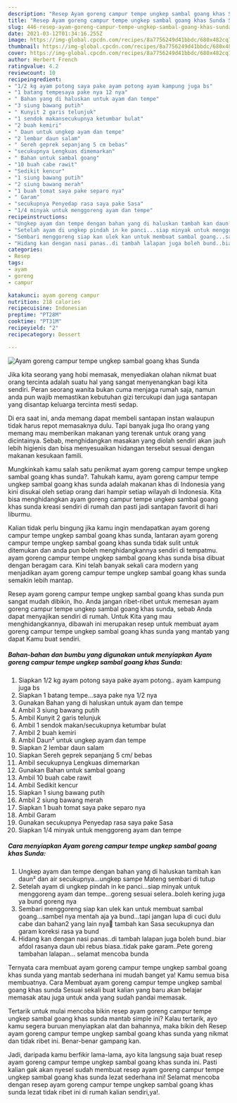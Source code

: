 ```yaml
---
description: "Resep Ayam goreng campur tempe ungkep sambal goang khas Sunda Sederhana dan Mudah Dibuat"
title: "Resep Ayam goreng campur tempe ungkep sambal goang khas Sunda Sederhana dan Mudah Dibuat"
slug: 446-resep-ayam-goreng-campur-tempe-ungkep-sambal-goang-khas-sunda-sederhana-dan-mudah-dibuat
date: 2021-03-12T01:34:16.255Z
image: https://img-global.cpcdn.com/recipes/8a7756249d41bbdc/680x482cq70/ayam-goreng-campur-tempe-ungkep-sambal-goang-khas-sunda-foto-resep-utama.jpg
thumbnail: https://img-global.cpcdn.com/recipes/8a7756249d41bbdc/680x482cq70/ayam-goreng-campur-tempe-ungkep-sambal-goang-khas-sunda-foto-resep-utama.jpg
cover: https://img-global.cpcdn.com/recipes/8a7756249d41bbdc/680x482cq70/ayam-goreng-campur-tempe-ungkep-sambal-goang-khas-sunda-foto-resep-utama.jpg
author: Herbert French
ratingvalue: 4.2
reviewcount: 10
recipeingredient:
- "1/2 kg ayam potong saya pake ayam potong ayam kampung juga bs"
- "1 batang tempesaya pake nya 12 nya"
- " Bahan yang di haluskan untuk ayam dan tempe"
- "3 siung bawang putih"
- " Kunyit 2 garis telunjuk"
- "1 sendok makansecukupnya ketumbar bulat"
- "2 buah kemiri"
- " Daun untuk ungkep ayam dan tempe"
- "2 lembar daun salam"
- " Sereh geprek sepanjang 5 cm bebas"
- "secukupnya Lengkuas dimemarkan"
- " Bahan untuk sambal goang"
- "10 buah cabe rawit"
- "Sedikit kencur"
- "1 siung bawang putih"
- "2 siung bawang merah"
- "1 buah tomat saya pake separo nya"
- " Garam"
- "secukupnya Penyedap rasa saya pake Sasa"
- "1/4 minyak untuk menggoreng ayam dan tempe"
recipeinstructions:
- "Ungkep ayam dan tempe dengan bahan yang di haluskan tambah kan daun² dan air secukupnya...ungkep sampe Mateng sembari di tutup"
- "Setelah ayam di ungkep pindah in ke panci...siap minyak untuk menggoreng ayam dan tempe...goreng sesuai selera..boleh kering juga ya bund goreng nya"
- "Sembari menggoreng siap kan ulek kan untuk membuat sambal goang...sambel nya mentah aja ya bund...tapi jangan lupa di cuci dulu cabe dan bahan2 yang lain nya🙂 tambah kan Sasa secukupnya dan garam koreksi rasa ya bund"
- "Hidang kan dengan nasi panas..di tambah lalapan juga boleh bund..biar afdol rasanya daun ubi rebus biasa..tidak pake garam..Pete goreng tambahan lalapan... selamat mencoba bunda"
categories:
- Resep
tags:
- ayam
- goreng
- campur

katakunci: ayam goreng campur 
nutrition: 218 calories
recipecuisine: Indonesian
preptime: "PT28M"
cooktime: "PT31M"
recipeyield: "2"
recipecategory: Dessert

---
```



![Ayam goreng campur tempe ungkep sambal goang khas Sunda](https://img-global.cpcdn.com/recipes/8a7756249d41bbdc/680x482cq70/ayam-goreng-campur-tempe-ungkep-sambal-goang-khas-sunda-foto-resep-utama.jpg)

Jika kita seorang yang hobi memasak, menyediakan olahan nikmat buat orang tercinta adalah suatu hal yang sangat menyenangkan bagi kita sendiri. Peran seorang  wanita bukan cuma menjaga rumah saja, namun anda pun wajib memastikan kebutuhan gizi tercukupi dan juga santapan yang disantap keluarga tercinta mesti sedap.

Di era  saat ini, anda memang dapat membeli santapan instan walaupun tidak harus repot memasaknya dulu. Tapi banyak juga lho orang yang memang mau memberikan makanan yang terenak untuk orang yang dicintainya. Sebab, menghidangkan masakan yang diolah sendiri akan jauh lebih higienis dan bisa menyesuaikan hidangan tersebut sesuai dengan makanan kesukaan famili. 



Mungkinkah kamu salah satu penikmat ayam goreng campur tempe ungkep sambal goang khas sunda?. Tahukah kamu, ayam goreng campur tempe ungkep sambal goang khas sunda adalah makanan khas di Indonesia yang kini disukai oleh setiap orang dari hampir setiap wilayah di Indonesia. Kita bisa menghidangkan ayam goreng campur tempe ungkep sambal goang khas sunda kreasi sendiri di rumah dan pasti jadi santapan favorit di hari liburmu.

Kalian tidak perlu bingung jika kamu ingin mendapatkan ayam goreng campur tempe ungkep sambal goang khas sunda, lantaran ayam goreng campur tempe ungkep sambal goang khas sunda tidak sulit untuk ditemukan dan anda pun boleh menghidangkannya sendiri di tempatmu. ayam goreng campur tempe ungkep sambal goang khas sunda bisa dibuat dengan beragam cara. Kini telah banyak sekali cara modern yang menjadikan ayam goreng campur tempe ungkep sambal goang khas sunda semakin lebih mantap.

Resep ayam goreng campur tempe ungkep sambal goang khas sunda pun sangat mudah dibikin, lho. Anda jangan ribet-ribet untuk memesan ayam goreng campur tempe ungkep sambal goang khas sunda, sebab Anda dapat menyajikan sendiri di rumah. Untuk Kita yang mau menghidangkannya, dibawah ini merupakan resep untuk membuat ayam goreng campur tempe ungkep sambal goang khas sunda yang mantab yang dapat Kamu buat sendiri.

<!--inarticleads1-->

##### Bahan-bahan dan bumbu yang digunakan untuk menyiapkan Ayam goreng campur tempe ungkep sambal goang khas Sunda:

1. Siapkan 1/2 kg ayam potong saya pake ayam potong.. ayam kampung juga bs
1. Siapkan 1 batang tempe...saya pake nya 1/2 nya
1. Gunakan  Bahan yang di haluskan untuk ayam dan tempe
1. Ambil 3 siung bawang putih
1. Ambil  Kunyit 2 garis telunjuk
1. Ambil 1 sendok makan/secukupnya ketumbar bulat
1. Ambil 2 buah kemiri
1. Ambil  Daun² untuk ungkep ayam dan tempe
1. Siapkan 2 lembar daun salam
1. Siapkan  Sereh geprek sepanjang 5 cm/ bebas
1. Ambil secukupnya Lengkuas dimemarkan
1. Gunakan  Bahan untuk sambal goang
1. Ambil 10 buah cabe rawit
1. Ambil Sedikit kencur
1. Siapkan 1 siung bawang putih
1. Ambil 2 siung bawang merah
1. Siapkan 1 buah tomat saya pake separo nya
1. Ambil  Garam
1. Gunakan secukupnya Penyedap rasa saya pake Sasa
1. Siapkan 1/4 minyak untuk menggoreng ayam dan tempe




<!--inarticleads2-->

##### Cara menyiapkan Ayam goreng campur tempe ungkep sambal goang khas Sunda:

1. Ungkep ayam dan tempe dengan bahan yang di haluskan tambah kan daun² dan air secukupnya...ungkep sampe Mateng sembari di tutup
1. Setelah ayam di ungkep pindah in ke panci...siap minyak untuk menggoreng ayam dan tempe...goreng sesuai selera..boleh kering juga ya bund goreng nya
1. Sembari menggoreng siap kan ulek kan untuk membuat sambal goang...sambel nya mentah aja ya bund...tapi jangan lupa di cuci dulu cabe dan bahan2 yang lain nya🙂 tambah kan Sasa secukupnya dan garam koreksi rasa ya bund
1. Hidang kan dengan nasi panas..di tambah lalapan juga boleh bund..biar afdol rasanya daun ubi rebus biasa..tidak pake garam..Pete goreng tambahan lalapan... selamat mencoba bunda




Ternyata cara membuat ayam goreng campur tempe ungkep sambal goang khas sunda yang mantab sederhana ini mudah banget ya! Kamu semua bisa membuatnya. Cara Membuat ayam goreng campur tempe ungkep sambal goang khas sunda Sesuai sekali buat kalian yang baru akan belajar memasak atau juga untuk anda yang sudah pandai memasak.

Tertarik untuk mulai mencoba bikin resep ayam goreng campur tempe ungkep sambal goang khas sunda mantab simple ini? Kalau tertarik, ayo kamu segera buruan menyiapkan alat dan bahannya, maka bikin deh Resep ayam goreng campur tempe ungkep sambal goang khas sunda yang nikmat dan tidak ribet ini. Benar-benar gampang kan. 

Jadi, daripada kamu berfikir lama-lama, ayo kita langsung saja buat resep ayam goreng campur tempe ungkep sambal goang khas sunda ini. Pasti kalian gak akan nyesel sudah membuat resep ayam goreng campur tempe ungkep sambal goang khas sunda lezat sederhana ini! Selamat mencoba dengan resep ayam goreng campur tempe ungkep sambal goang khas sunda lezat tidak ribet ini di rumah kalian sendiri,ya!.

